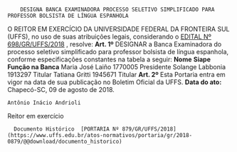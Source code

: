         DESIGNA BANCA EXAMINADORA PROCESSO SELETIVO SIMPLIFICADO PARA PROFESSOR BOLSISTA DE LÍNGUA ESPANHOLA  

 O REITOR EM EXERCÍCIO DA UNIVERSIDADE FEDERAL DA FRONTEIRA SUL (UFFS), no uso de suas atribuições legais, considerando o [EDITAL Nº 698/GR/UFFS/2018](https://www.uffs.edu.br/atos-normativos/edital/gr/2018-0698)  , resolve:   **Art. 1º** DESIGNAR a Banca Examinadora do processo seletivo simplificado para professor bolsista de língua espanhola, conforme especificações constantes na tabela a seguir:     **Nome**    **Siape**    **Função na Banca**      Maria José Laiño   1770005   Presidente     Solange Labbonia   1913297   Titular     Tatiana Gritti   1945671   Titular       **Art. 2º** Esta Portaria entra em vigor na data de sua publicação no Boletim Oficial da UFFS.      **Data do ato:** Chapecó-SC, 09 de agosto de 2018.   
 

    Antônio Inácio Andrioli   
 Reitor em exercício 

      Documento Histórico  [PORTARIA Nº 879/GR/UFFS/2018](https://www.uffs.edu.br/atos-normativos/portaria/gr/2018-0879/@@download/documento_historico)     
      